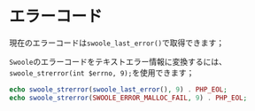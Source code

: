 # エラーコード

現在のエラーコードは`swoole_last_error()`で取得できます；

`Swoole`のエラーコードをテキストエラー情報に変換するには、`swoole_strerror(int $errno, 9);`を使用できます；

```php
echo swoole_strerror(swoole_last_error(), 9) . PHP_EOL;
echo swoole_strerror(SWOOLE_ERROR_MALLOC_FAIL, 9) . PHP_EOL;
```
